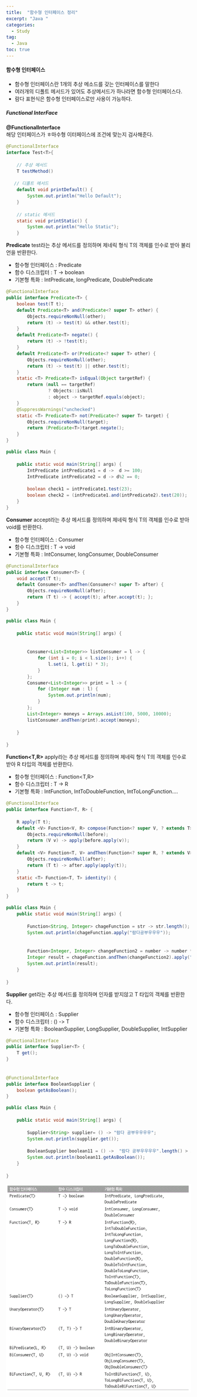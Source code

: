 ```yaml
---
title:  "함수형 인터페이스 정리"
excerpt: "Java "
categories:
  - Study
tag:
  - Java
toc: true
---
```


#### 함수형 인터페이스
- 함수형 인터페이스란 1개의 추상 메소드를 갖는 인터페이스를 말한다
- 여러개의 디폴트 메서드가 있어도 추상메서드가 하나라면 함수형 인터페이스다.
- 람다 표현식은 함수형 인터페이스로만 사용이 가능하다.


##### Functional InterFace

**@FunctionalInterface**  
해당 인터페이스가 ㅎ마수형 이터페이스에 조건에 맞는지 검사해준다.

``` java
@FunctionalInterface
interface Test<T>{

	// 추상 메서드
	T testMethod()
	
   // 디폴트 메서드
	default void printDefault() {
   		System.out.println("Hello Default");
	}

	// static 메서드
	static void printStatic() {
   		System.out.println("Hello Static");
	}
```


**Predicate<T>**
test라는 추상 메서드를 정의하며 제네릭 형식 T의 객체를 인수로 받아 불리언을 반환한다.

- 함수형 인터페이스 : Predicate<T>
- 함수 디스크립터 : T -> boolean
- 기본형 특화 : IntPredicate, longPredicate, DoublePredicate

``` java
@FunctionalInterface
public interface Predicate<T> {
    boolean test(T t);
    default Predicate<T> and(Predicate<? super T> other) {
        Objects.requireNonNull(other);
        return (t) -> test(t) && other.test(t);
    }
    default Predicate<T> negate() {
        return (t) -> !test(t);
    }
    default Predicate<T> or(Predicate<? super T> other) {
        Objects.requireNonNull(other);
        return (t) -> test(t) || other.test(t);
    }
    static <T> Predicate<T> isEqual(Object targetRef) {
        return (null == targetRef)
                ? Objects::isNull
                : object -> targetRef.equals(object);
    }
    @SuppressWarnings("unchecked")
    static <T> Predicate<T> not(Predicate<? super T> target) {
        Objects.requireNonNull(target);
        return (Predicate<T>)target.negate();
    }
}
```

``` java
public class Main {

    public static void main(String[] args) {
        IntPredicate intPredicate1 = d ->  d >= 100;
        IntPredicate intPredicate2 = d -> d%2 == 0;

        boolean check1 = intPredicate1.test(23);
        boolean check2 = (intPredicate1.and(intPredicate2).test(20));
    }
}
```


**Consumer<T>**
accept라는 추상 메서드를 정의하며 제네릭 형식 T의 객체를 인수로 받아 void를 반환한다.

- 함수형 인터페이스 : Consumer<T>
- 함수 디스크립터 : T -> void
- 기본형 특화 : IntConsumer, longConsumer, DoubleConsumer

``` java
@FunctionalInterface
public interface Consumer<T> {
    void accept(T t);
    default Consumer<T> andThen(Consumer<? super T> after) {
        Objects.requireNonNull(after);
        return (T t) -> { accept(t); after.accept(t); };
    }
}
```

``` java
public class Main {

	public static void main(String[] args) {
	
		
		Consumer<List<Integer>> listConsumer = l -> {
			for (int i = 0; i < l.size(); i++) {
				l.set(i, l.get(i) * 3);
			}
		};
		Consumer<List<Integer>> print = l -> {
			for (Integer num : l) {
				System.out.println(num);
			}
		};
		List<Integer> moneys = Arrays.asList(100, 5000, 10000);
		listConsumer.andThen(print).accept(moneys);

	}

}
```


**Function<T,R>**
apply라는 추상 메서드를 정의하며 제네릭 형식 T의 객체를 인수로 받아 R 타입의 객체를 반환한다.

- 함수형 인터페이스 : Function<T,R>
- 함수 디스크립터 : T -> R
- 기본형 특화 : IntFunction<R>, IntToDoubleFunction, IntToLongFunction....


``` java
@FunctionalInterface
public interface Function<T, R> {

    R apply(T t);
    default <V> Function<V, R> compose(Function<? super V, ? extends T> before) {
        Objects.requireNonNull(before);
        return (V v) -> apply(before.apply(v));
    }
    default <V> Function<T, V> andThen(Function<? super R, ? extends V> after) {
        Objects.requireNonNull(after);
        return (T t) -> after.apply(apply(t));
    }
    static <T> Function<T, T> identity() {
        return t -> t;
    }
}
```

``` java
public class Main {
	public static void main(String[] args) {
	
		Function<String, Integer> chageFunction = str -> str.length();
        System.out.println(chageFunction.apply("람다공부우우우"));
        

        Function<Integer, Integer> changeFunction2 = number -> number *2;
        Integer result = chageFunction.andThen(changeFunction2).apply("람다공부우우우");
        System.out.println(result);
	}

}
```


**Supplier<T>**
get라는 추상 메서드를 정의하며 인자를 받지않고 T 타입의 객체를 반환한다.

- 함수형 인터페이스 : Supplier<T>
- 함수 디스크립터 : () -> T
- 기본형 특화 : BooleanSupplier, LongSupplier, DoubleSupplier, IntSupplier

``` java
@FunctionalInterface
public interface Supplier<T> {
    T get();
}


@FunctionalInterface
public interface BooleanSupplier {
    boolean getAsBoolean();
} 
```

``` java
public class Main {

	public static void main(String[] args) {
	
		Supplier<String> supplier= () -> "람다 공부우우우우";
        System.out.println(supplier.get());
        
        BooleanSupplier boolean11 = () ->  "람다 공부우우우우".length() > 5;
        System.out.println(boolean11.getAsBoolean());
	}

}
```


![functional](/assets/images/Functional.GIF)